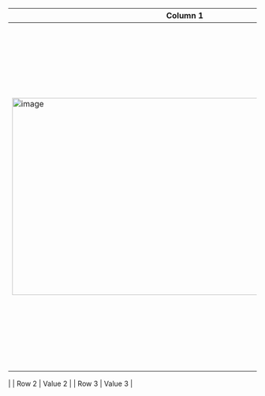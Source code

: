 

| Column 1 | Column 2 |
|----------|----------|
| <img width="700" height="400" alt="image" src="https://github.com/user-attachments/assets/207738e4-0ae9-4c23-a1f7-d0fd6f426631" />  | <img width="700" height="700" alt="image" src="https://github.com/user-attachments/assets/d57f5ffe-56b5-40d7-9705-8f64c813677c" />
  |
| Row 2    | Value 2  |
| Row 3    | Value 3  |
